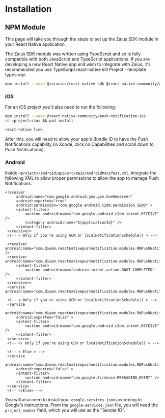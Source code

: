 # Installation

## NPM Module

This page will take you through the steps to set up the Zaius SDK module in your React Native application.

The Zaius SDK module was written using TypeScript and so is fully compatible with both JavaScript and TypeScript applications. If you are developing a new React Native app and wish to integrate with Zaius, it's recommended you use TypeScript.react-native init Project --template typescript

```bash
npm install --save @zaiusinc/react-native-sdk @react-native-community/async-storage react-native-push-notification
```

### iOS

For an iOS project you'll also need to run the following:

```bash
npm install --save @react-native-community/push-notification-ios
cd <project>/ios && pod install
```

```bash
react-native link
```

After this, you will need to allow your app's Bundle ID to have the Push Notifications capability \(in Xcode, click on Capabilities and scroll down to Push Notifications\).

### Android

Inside `<project>/android/app/src/main/AndroidManifest.xml`, integrate the following XML to allow proper permissions to allow the app to manage Push Notifications.

```markup
<receiver
     android:name="com.google.android.gms.gcm.GcmReceiver"
     android:exported="true"
     android:permission="com.google.android.c2dm.permission.SEND" >
     <intent-filter>
         <action android:name="com.google.android.c2dm.intent.RECEIVE" />
         <category android:name="${applicationId}" />
     </intent-filter>
 </receiver>
 <!-- < Only if you're using GCM or localNotificationSchedule() > -->

 <receiver android:name="com.dieam.reactnativepushnotification.modules.RNPushNotificationPublisher" />
 <receiver android:name="com.dieam.reactnativepushnotification.modules.RNPushNotificationBootEventReceiver">
     <intent-filter>
         <action android:name="android.intent.action.BOOT_COMPLETED" />
     </intent-filter>
 </receiver>
 <service android:name="com.dieam.reactnativepushnotification.modules.RNPushNotificationRegistrationService"/>

 <!-- < Only if you're using GCM or localNotificationSchedule() > -->
 <service
     android:name="com.dieam.reactnativepushnotification.modules.RNPushNotificationListenerServiceGcm"
     android:exported="false" >
     <intent-filter>
         <action android:name="com.google.android.c2dm.intent.RECEIVE" />
     </intent-filter>
 </service>
 <!-- </ Only if you're using GCM or localNotificationSchedule() > -->

 <!-- < Else > -->
 <service
     android:name="com.dieam.reactnativepushnotification.modules.RNPushNotificationListenerService"
     android:exported="false" >
     <intent-filter>
         <action android:name="com.google.firebase.MESSAGING_EVENT" />
     </intent-filter>
 </service>
 <!-- </Else> -->
```

You will also need to install your `google-services.json` according to Google's instructions. From the `google-services.json` file, you will need the `project_number` field, which you will use as the "Sender ID".


